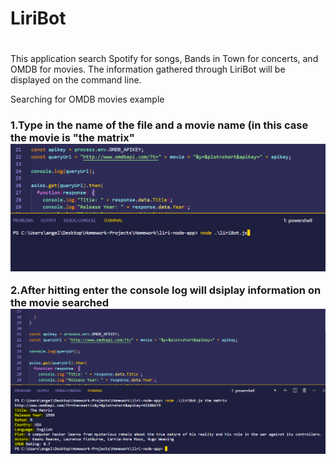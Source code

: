 # LiriBot <h1> 
  This application search Spotify for songs, Bands in Town for concerts, and OMDB for movies. The information gathered through LiriBot will be displayed on the command line. 
  
Searching for OMDB movies example <h3>
 1.Type in the name of the file and a movie name (in this case the movie is "the matrix"
  ![](images/movieSearch1.PNG)
  
 2.After hitting enter the console log will dsiplay information on the movie searched
  ![](images/movieSearch2.PNG)
